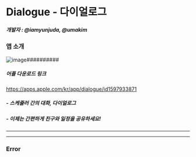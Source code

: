 # Dialogue - 다이얼로그

##### 개발자 : @iamyunjuda, @umakim
  
    
### 앱 소개
![image](https://user-images.githubusercontent.com/91481253/139715581-c6e72097-733f-4e7c-a397-16f754978cb6.png)##########

##### 어플 다운로드 링크
https://apps.apple.com/kr/app/dialogue/id1597933871

##### - 스케쥴러 간의 대화, 다이얼로그
##### - 이제는 간편하게 친구와 일정을 공유하세요!
 
***
***




### Error

